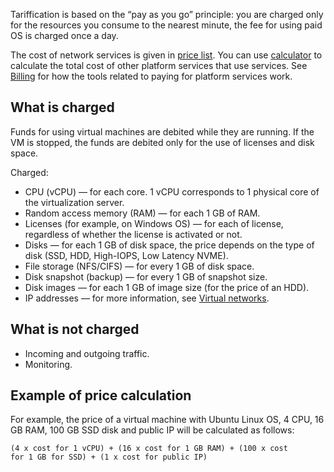 Tariffication is based on the “pay as you go” principle: you are charged only for the resources you consume to the nearest minute, the fee for using paid OS is charged once a day.

The cost of network services is given in [price list](https://mcs.mail.ru/pricelist). You can use [calculator](https://mcs.mail.ru/pricing) to calculate the total cost of other platform services that use services. See [Billing](../../../additionals/billing) for how the tools related to paying for platform services work.

## What is charged

Funds for using virtual machines are debited while they are running. If the VM is stopped, the funds are debited only for the use of licenses and disk space.

Charged:

* CPU (vCPU) — for each core. 1 vCPU corresponds to 1 physical core of the virtualization server.
* Random access memory (RAM) — for each 1 GB of RAM.
* Licenses (for example, on Windows OS) — for each of license, regardless of whether the license is activated or not.
* Disks — for each 1 GB of disk space, the price depends on the type of disk (SSD, HDD, High-IOPS, Low Latency NVME).
* File storage (NFS/CIFS) — for every 1 GB of disk space.
* Disk snapshot (backup) — for every 1 GB of snapshot size.
* Disk images — for each 1 GB of image size (for the price of an HDD).
* IP addresses — for more information, see [Virtual networks](/en/networks/vnet/tariffs).

## What is not charged

* Incoming and outgoing traffic.
* Monitoring.

## Example of price calculation

For example, the price of a virtual machine with Ubuntu Linux OS, 4 CPU, 16 GB RAM, 100 GB SSD disk and public IP will be calculated as follows:

`(4 x cost for 1 vCPU) + (16 x cost for 1 GB RAM) + (100 x cost for 1 GB for SSD) + (1 x cost for public IP)`
